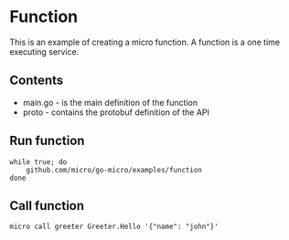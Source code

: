 # Function

This is an example of creating a micro function. A function is a one time executing service.

## Contents

- main.go - is the main definition of the function
- proto - contains the protobuf definition of the API

## Run function

```shell
while true; do
	github.com/micro/go-micro/examples/function
done
```

## Call function

```shell
micro call greeter Greeter.Hello '{"name": "john"}'
```
